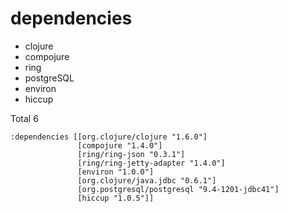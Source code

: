 

# dependencies

* clojure
* compojure
* ring
* postgreSQL
* environ
* hiccup

Total 6

```
:dependencies [[org.clojure/clojure "1.6.0"]
               [compojure "1.4.0"]
               [ring/ring-json "0.3.1"]
               [ring/ring-jetty-adapter "1.4.0"]
               [environ "1.0.0"]
               [org.clojure/java.jdbc "0.6.1"]
               [org.postgresql/postgresql "9.4-1201-jdbc41"]
               [hiccup "1.0.5"]]
```               
